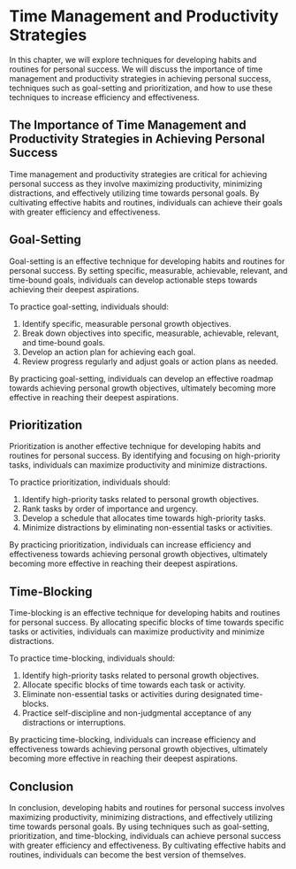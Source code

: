 Time Management and Productivity Strategies
===========================================================================================================

In this chapter, we will explore techniques for developing habits and routines for personal success. We will discuss the importance of time management and productivity strategies in achieving personal success, techniques such as goal-setting and prioritization, and how to use these techniques to increase efficiency and effectiveness.

The Importance of Time Management and Productivity Strategies in Achieving Personal Success
-------------------------------------------------------------------------------------------

Time management and productivity strategies are critical for achieving personal success as they involve maximizing productivity, minimizing distractions, and effectively utilizing time towards personal goals. By cultivating effective habits and routines, individuals can achieve their goals with greater efficiency and effectiveness.

Goal-Setting
------------

Goal-setting is an effective technique for developing habits and routines for personal success. By setting specific, measurable, achievable, relevant, and time-bound goals, individuals can develop actionable steps towards achieving their deepest aspirations.

To practice goal-setting, individuals should:

1. Identify specific, measurable personal growth objectives.
2. Break down objectives into specific, measurable, achievable, relevant, and time-bound goals.
3. Develop an action plan for achieving each goal.
4. Review progress regularly and adjust goals or action plans as needed.

By practicing goal-setting, individuals can develop an effective roadmap towards achieving personal growth objectives, ultimately becoming more effective in reaching their deepest aspirations.

Prioritization
--------------

Prioritization is another effective technique for developing habits and routines for personal success. By identifying and focusing on high-priority tasks, individuals can maximize productivity and minimize distractions.

To practice prioritization, individuals should:

1. Identify high-priority tasks related to personal growth objectives.
2. Rank tasks by order of importance and urgency.
3. Develop a schedule that allocates time towards high-priority tasks.
4. Minimize distractions by eliminating non-essential tasks or activities.

By practicing prioritization, individuals can increase efficiency and effectiveness towards achieving personal growth objectives, ultimately becoming more effective in reaching their deepest aspirations.

Time-Blocking
-------------

Time-blocking is an effective technique for developing habits and routines for personal success. By allocating specific blocks of time towards specific tasks or activities, individuals can maximize productivity and minimize distractions.

To practice time-blocking, individuals should:

1. Identify high-priority tasks related to personal growth objectives.
2. Allocate specific blocks of time towards each task or activity.
3. Eliminate non-essential tasks or activities during designated time-blocks.
4. Practice self-discipline and non-judgmental acceptance of any distractions or interruptions.

By practicing time-blocking, individuals can increase efficiency and effectiveness towards achieving personal growth objectives, ultimately becoming more effective in reaching their deepest aspirations.

Conclusion
----------

In conclusion, developing habits and routines for personal success involves maximizing productivity, minimizing distractions, and effectively utilizing time towards personal goals. By using techniques such as goal-setting, prioritization, and time-blocking, individuals can achieve personal success with greater efficiency and effectiveness. By cultivating effective habits and routines, individuals can become the best version of themselves.
